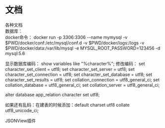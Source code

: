 # 文档
各种文档  
数据库：  
docker命令：
docker run -p 3306:3306 --name mymysql -v $PWD/docker/conf:/etc/mysql/conf.d -v $PWD/docker/logs:/logs -v $PWD/docker/data:/var/lib/mysql -e MYSQL_ROOT_PASSWORD=123456 -d mysql:5.6

显示数据库编码：
show variables like "%character%";
修改编码：
set character_set_client = utf8;
set character_set_server = utf8;
set character_set_connection = utf8;
set character_set_database = utf8;
set character_set_results = utf8;
set collation_connection = utf8_general_ci;
set collation_database = utf8_general_ci;
set collation_server = utf8_general_ci;

alter database app_relation character set utf8; 

如果还有乱码：在建表的时候添加：default charset utf8 collate utf8_unicode_ci;

JSONView插件